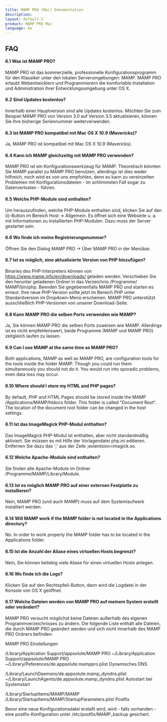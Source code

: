 ```yaml
---
title: MAMP PRO (Mac) Dokumentation
description: 
layout: default-2
product: MAMP PRO Mac
language: de
---
```


## FAQ

#### 6.1 Was ist MAMP PRO?

MAMP PRO ist das kommerzielle, professionelle Konfigurationsprogramm für den Klassiker unter den lokalen Serverumgebungen: MAMP. MAMP PRO erlaubt Webentwicklern und Programmierern die komfortable Installation und Administration ihrer Entwicklungsumgebung unter OS X.

#### 6.2 Sind Updates kostenlos?

Innerhalb einer Hauptversion sind alle Updates kostenlos. Möchten Sie zum Beispiel MAMP PRO von Version 3.0 auf Version 3.5 aktualisieren, können Sie Ihre bisherige Seriennummer weiterverwenden.

#### 6.3 Ist MAMP PRO kompatibel mit Mac OS X 10.9 (Mavericks)?

Ja, MAMP PRO ist kompatibel mit Mac OS X 10.9 (Mavericks).

#### 6.4 Kann ich MAMP gleichzeitig mit MAMP PRO verwenden?

MAMP PRO ist ein Konfigurationswerkzeug für MAMP. Theoretisch könnten Sie MAMP parallel zu MAMP PRO benutzen, allerdings ist dies weder hilfreich, noch wird es von uns empfohlen, denn es kann zu vereinzelten Problemen mit Konfigurationsdateien - im schlimmsten Fall sogar zu Datenverlusten - führen.

#### 6.5 Welche PHP-Module sind enthalten?

Um herauszufinden, welche PHP-Module enthalten sind, klicken Sie auf den (i)-Button im Bereich Host -> Allgemein. Es öffnet sich eine Webseite u. a. mit Informationen zu installierten PHP-Modulen. Dazu muss der Server gestartet sein.

#### 6.6 Wo finde ich meine Registrierungsnummer?

Öffnen Sie den Dialog MAMP PRO -> Über MAMP PRO in der Menübar.

#### 6.7 Ist es möglich, eine aktualisierte Version von PHP hinzufügen?

Binaries des PHP-Interpreters können von https://www.mamp.info/en/downloads/ geladen werden. Verschieben Sie den herunter geladenen Ordner in das Verzeichnis /Programme/ MAMP/bin/php. Beenden Sie gegebenenfalls MAMP PRO und starten es erneut. Ihre neue PHP-Version sollte jetzt im Bereich PHP unter Standardversion im Dropdown-Menü erscheinen. MAMP PRO unterstützt ausschließlich PHP-Versionen von unserer Download-Seite.

#### 6.8 Kann MAMP PRO die selben Ports verwenden wie MAMP?

Ja, Sie können MAMP PRO die selben Ports zuweisen wie MAMP. Allerdings ist es nicht empfehlenswert, beide Programme (MAMP und MAMP PRO) zeitgleich laufen zu lassen.

#### 6.9 Can I use MAMP at the same time as MAMP PRO?

Both applications, MAMP as well as MAMP PRO, are configuration tools for the tools inside the folder MAMP. Though you could run them simultaneously you should not do it. You would run into sporadic problems, even data loss may occur.

#### 6.10 Where should I store my HTML and PHP pages?

By default, PHP and HTML Pages should be stored inside the MAMP /Applications/MAMP/htdocs folder. This folder is called "Document Root“. The location of the document root folder can be changed in the host settings.

#### 6.11 Ist das ImageMagick PHP-Modul enthalten?

Das ImageMagick PHP-Modul ist enthalten, aber nicht standardmäßig aktiviert. Sie müssen es mit Hilfe der Vorlagendatei php.ini editieren. Entfernen Sie dazu das ';' aus der Zeile ;extentsion=imagick.so.

#### 6.12 Welche Apache-Module sind enthalten?

Sie finden alle Apache-Module im Ordner /Programme/MAMP/Library/Module.

#### 6.13 Ist es möglich MAMP PRO auf einer externen Festplatte zu installieren?

Nein, MAMP PRO (und auch MAMP) muss auf dem Systemlaufwerk installiert werden.

#### 6.14 Will MAMP work if the MAMP folder is not located in the Applications directory?

No. In order to work properly the MAMP folder has to be located in the Applications folder.

#### 6.15 Ist die Anzahl der Aliase eines virtuellen Hosts begrenzt?

Nein, Sie können beliebig viele Aliase für einen virtuellen Hosts anlegen.

#### 6.16 Wo finde ich die Logs?

Klicken Sie auf den Rechtspfeil-Button, dann wird die Logdatei in der Konsole von OS X geöffnet.

#### 6.17 Welche Dateien werden von MAMP PRO auf meinem System erstellt oder verändert?

MAMP PRO versucht möglichst keine Dateien außerhalb des eigenen Programmverzeichnisses zu ändern. Die folgende Liste enthält alle Dateien, die durch MAMP PRO geändert werden und sich nicht innerhalb des MAMP PRO Ordners befinden:

MAMP PRO Einstellungen

/Library/Application Support/appsolute/MAMP PRO
~/Library/Application Support/appsolute/MAMP PRO
~/Library/Peferences/de.appsolute.mamppro.plist
Dynamisches DNS

/Library/LaunchDaemons/de.appsolute.mamp_dyndns.plist
~/Library/LaunchAgents/de.appsolute.mamp_dyndns.plist
Autostart bei Systemstart

/Library/StartupItems/MAMP/MAMP
/Library/StartupItems/MAMP/StartupParameters.plist
Postfix

Bevor eine neue Konfigurationsdatei erstellt wird, wird - falls vorhanden - eine postfix-Konfiguration unter /etc/postfix/MAMP_backup gesichert.

